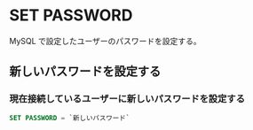 # SET PASSWORD
MySQL で設定したユーザーのパスワードを設定する。
## 新しいパスワードを設定する
### 現在接続しているユーザーに新しいパスワードを設定する
```sql
SET PASSWORD = `新しいパスワード`
```
